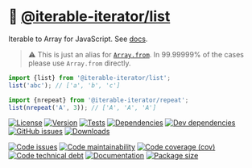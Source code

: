 :oden: [@iterable-iterator/list](https://iterable-iterator.github.io/list)
==

Iterable to Array for JavaScript.
See [docs](https://iterable-iterator.github.io/list/index.html).

> :warning: This is just an alias for [`Array.from`](https://developer.mozilla.org/en-US/docs/Web/JavaScript/Reference/Global_Objects/Array/from).
> In 99.99999% of the cases please use `Array.from` directly.

```js
import {list} from '@iterable-iterator/list';
list('abc'); // ['a', 'b', 'c']

import {nrepeat} from '@iterable-iterator/repeat';
list(nrepeat('A', 3)); // ['A', 'A', 'A']
```

[![License](https://img.shields.io/github/license/iterable-iterator/list.svg)](https://raw.githubusercontent.com/iterable-iterator/list/main/LICENSE)
[![Version](https://img.shields.io/npm/v/@iterable-iterator/list.svg)](https://www.npmjs.org/package/@iterable-iterator/list)
[![Tests](https://img.shields.io/github/workflow/status/iterable-iterator/list/ci:test?event=push&label=tests)](https://github.com/iterable-iterator/list/actions/workflows/ci:test.yml?query=branch:main)
[![Dependencies](https://img.shields.io/david/iterable-iterator/list.svg)](https://david-dm.org/iterable-iterator/list)
[![Dev dependencies](https://img.shields.io/david/dev/iterable-iterator/list.svg)](https://david-dm.org/iterable-iterator/list?type=dev)
[![GitHub issues](https://img.shields.io/github/issues/iterable-iterator/list.svg)](https://github.com/iterable-iterator/list/issues)
[![Downloads](https://img.shields.io/npm/dm/@iterable-iterator/list.svg)](https://www.npmjs.org/package/@iterable-iterator/list)

[![Code issues](https://img.shields.io/codeclimate/issues/iterable-iterator/list.svg)](https://codeclimate.com/github/iterable-iterator/list/issues)
[![Code maintainability](https://img.shields.io/codeclimate/maintainability/iterable-iterator/list.svg)](https://codeclimate.com/github/iterable-iterator/list/trends/churn)
[![Code coverage (cov)](https://img.shields.io/codecov/c/gh/iterable-iterator/list/main.svg)](https://codecov.io/gh/iterable-iterator/list)
[![Code technical debt](https://img.shields.io/codeclimate/tech-debt/iterable-iterator/list.svg)](https://codeclimate.com/github/iterable-iterator/list/trends/technical_debt)
[![Documentation](https://iterable-iterator.github.io/list/badge.svg)](https://iterable-iterator.github.io/list/source.html)
[![Package size](https://img.shields.io/bundlephobia/minzip/@iterable-iterator/list)](https://bundlephobia.com/result?p=@iterable-iterator/list)
